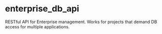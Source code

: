 # enterprise_db_api
RESTful API for Enterprise management. Works for projects that demand DB access for multiple applications.
